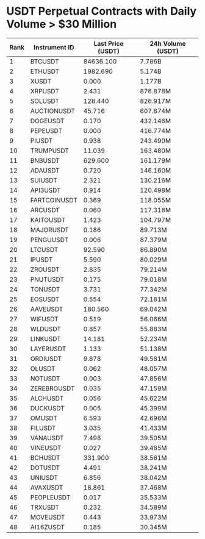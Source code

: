 # USDT Perpetual Contracts with Daily Volume > $30 Million

| Rank | Instrument ID | Last Price (USDT) | 24h Volume (USDT) |
|------|---------------|-------------------|-------------------|
| 1 | BTCUSDT | 84636.100 | 7.786B |
| 2 | ETHUSDT | 1982.690 | 5.174B |
| 3 | XUSDT | 0.000 | 1.177B |
| 4 | XRPUSDT | 2.431 | 876.878M |
| 5 | SOLUSDT | 128.440 | 826.917M |
| 6 | AUCTIONUSDT | 45.716 | 607.674M |
| 7 | DOGEUSDT | 0.170 | 432.146M |
| 8 | PEPEUSDT | 0.000 | 416.774M |
| 9 | PIUSDT | 0.938 | 243.490M |
| 10 | TRUMPUSDT | 11.039 | 163.480M |
| 11 | BNBUSDT | 629.600 | 161.179M |
| 12 | ADAUSDT | 0.720 | 146.160M |
| 13 | SUIUSDT | 2.321 | 130.216M |
| 14 | API3USDT | 0.914 | 120.498M |
| 15 | FARTCOINUSDT | 0.369 | 118.055M |
| 16 | ARCUSDT | 0.060 | 117.318M |
| 17 | KAITOUSDT | 1.423 | 104.797M |
| 18 | MAJORUSDT | 0.186 | 89.713M |
| 19 | PENGUUSDT | 0.006 | 87.379M |
| 20 | LTCUSDT | 92.590 | 86.890M |
| 21 | IPUSDT | 5.590 | 80.029M |
| 22 | ZROUSDT | 2.835 | 79.214M |
| 23 | PNUTUSDT | 0.175 | 79.018M |
| 24 | TONUSDT | 3.731 | 77.342M |
| 25 | EOSUSDT | 0.554 | 72.181M |
| 26 | AAVEUSDT | 180.560 | 69.042M |
| 27 | WIFUSDT | 0.519 | 56.066M |
| 28 | WLDUSDT | 0.857 | 55.883M |
| 29 | LINKUSDT | 14.181 | 52.234M |
| 30 | LAYERUSDT | 1.133 | 51.138M |
| 31 | ORDIUSDT | 9.878 | 49.581M |
| 32 | OLUSDT | 0.062 | 48.057M |
| 33 | NOTUSDT | 0.003 | 47.856M |
| 34 | ZEREBROUSDT | 0.035 | 47.159M |
| 35 | ALCHUSDT | 0.056 | 45.622M |
| 36 | DUCKUSDT | 0.005 | 45.399M |
| 37 | OMUSDT | 6.593 | 42.696M |
| 38 | FILUSDT | 3.035 | 41.433M |
| 39 | VANAUSDT | 7.498 | 39.505M |
| 40 | VINEUSDT | 0.027 | 39.485M |
| 41 | BCHUSDT | 331.900 | 38.561M |
| 42 | DOTUSDT | 4.491 | 38.241M |
| 43 | UNIUSDT | 6.856 | 38.042M |
| 44 | AVAXUSDT | 18.861 | 37.468M |
| 45 | PEOPLEUSDT | 0.017 | 35.533M |
| 46 | TRXUSDT | 0.232 | 34.589M |
| 47 | MOVEUSDT | 0.443 | 33.973M |
| 48 | AI16ZUSDT | 0.185 | 30.345M |
